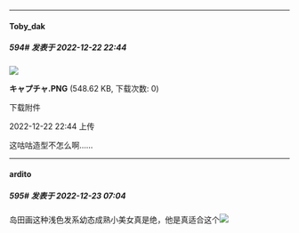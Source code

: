 

*****

####  Toby_dak  
##### 594#       发表于 2022-12-22 22:44

<img src="https://img.saraba1st.com/forum/202212/22/234435fg0c0hcoud7l074d.png" referrerpolicy="no-referrer">

<strong>キャプチャ.PNG</strong> (548.62 KB, 下载次数: 0)

下载附件

2022-12-22 22:44 上传

这咕咕造型不怎么啊……



*****

####  ardito  
##### 595#       发表于 2022-12-23 07:04

岛田画这种浅色发系幼态成熟小美女真是绝，他是真适合这个<img src="https://static.saraba1st.com/image/smiley/face2017/067.png" referrerpolicy="no-referrer">

